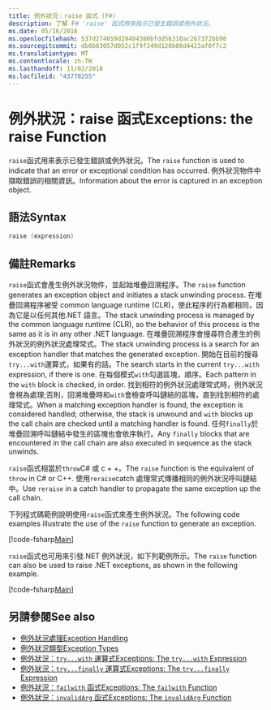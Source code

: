 ```yaml
---
title: 例外狀況：raise 函式 (F#)
description: 了解 F# 'raise' 函式用來指示已發生錯誤或例外狀況。
ms.date: 05/16/2016
ms.openlocfilehash: 537d274659d29404380bfdd56310ac267372bb98
ms.sourcegitcommit: db8b83057d052c1f9f249d128b08d4423af0f7c2
ms.translationtype: MT
ms.contentlocale: zh-TW
ms.lasthandoff: 11/02/2018
ms.locfileid: "43778255"
---
```

# <a name="exceptions-the-raise-function"></a><span data-ttu-id="d0b07-103">例外狀況：raise 函式</span><span class="sxs-lookup"><span data-stu-id="d0b07-103">Exceptions: the raise Function</span></span>

<span data-ttu-id="d0b07-104">`raise`函式用來表示已發生錯誤或例外狀況。</span><span class="sxs-lookup"><span data-stu-id="d0b07-104">The `raise` function is used to indicate that an error or exceptional condition has occurred.</span></span> <span data-ttu-id="d0b07-105">例外狀況物件中擷取錯誤的相關資訊。</span><span class="sxs-lookup"><span data-stu-id="d0b07-105">Information about the error is captured in an exception object.</span></span>

## <a name="syntax"></a><span data-ttu-id="d0b07-106">語法</span><span class="sxs-lookup"><span data-stu-id="d0b07-106">Syntax</span></span>

```fsharp
raise (expression)
```

## <a name="remarks"></a><span data-ttu-id="d0b07-107">備註</span><span class="sxs-lookup"><span data-stu-id="d0b07-107">Remarks</span></span>

<span data-ttu-id="d0b07-108">`raise`函式會產生例外狀況物件，並起始堆疊回溯程序。</span><span class="sxs-lookup"><span data-stu-id="d0b07-108">The `raise` function generates an exception object and initiates a stack unwinding process.</span></span> <span data-ttu-id="d0b07-109">在堆疊回溯程序被受 common language runtime (CLR)，使此程序的行為都相同，因為它是以任何其他.NET 語言。</span><span class="sxs-lookup"><span data-stu-id="d0b07-109">The stack unwinding process is managed by the common language runtime (CLR), so the behavior of this process is the same as it is in any other .NET language.</span></span> <span data-ttu-id="d0b07-110">在堆疊回溯程序會搜尋符合產生的例外狀況的例外狀況處理常式。</span><span class="sxs-lookup"><span data-stu-id="d0b07-110">The stack unwinding process is a search for an exception handler that matches the generated exception.</span></span> <span data-ttu-id="d0b07-111">開始在目前的搜尋`try...with`運算式，如果有的話。</span><span class="sxs-lookup"><span data-stu-id="d0b07-111">The search starts in the current `try...with` expression, if there is one.</span></span> <span data-ttu-id="d0b07-112">在每個模式`with`勾選區塊，順序。</span><span class="sxs-lookup"><span data-stu-id="d0b07-112">Each pattern in the `with` block is checked, in order.</span></span> <span data-ttu-id="d0b07-113">找到相符的例外狀況處理常式時，例外狀況會視為處理;否則，回溯堆疊時和`with`會檢查呼叫鏈結的區塊，直到找到相符的處理常式。</span><span class="sxs-lookup"><span data-stu-id="d0b07-113">When a matching exception handler is found, the exception is considered handled; otherwise, the stack is unwound and `with` blocks up the call chain are checked until a matching handler is found.</span></span> <span data-ttu-id="d0b07-114">任何`finally`於堆疊回溯呼叫鏈結中發生的區塊也會依序執行。</span><span class="sxs-lookup"><span data-stu-id="d0b07-114">Any `finally` blocks that are encountered in the call chain are also executed in sequence as the stack unwinds.</span></span>

<span data-ttu-id="d0b07-115">`raise`函式相當於`throw`C# 或 c + +。</span><span class="sxs-lookup"><span data-stu-id="d0b07-115">The `raise` function is the equivalent of `throw` in C# or C++.</span></span> <span data-ttu-id="d0b07-116">使用`reraise`catch 處理常式傳播相同的例外狀況呼叫鏈結中。</span><span class="sxs-lookup"><span data-stu-id="d0b07-116">Use `reraise` in a catch handler to propagate the same exception up the call chain.</span></span>

<span data-ttu-id="d0b07-117">下列程式碼範例說明使用`raise`函式來產生例外狀況。</span><span class="sxs-lookup"><span data-stu-id="d0b07-117">The following code examples illustrate the use of the `raise` function to generate an exception.</span></span>

[!code-fsharp[Main](../../../../samples/snippets/fsharp/lang-ref-2/snippet5801.fs)]

<span data-ttu-id="d0b07-118">`raise`函式也可用來引發.NET 例外狀況，如下列範例所示。</span><span class="sxs-lookup"><span data-stu-id="d0b07-118">The `raise` function can also be used to raise .NET exceptions, as shown in the following example.</span></span>

[!code-fsharp[Main](../../../../samples/snippets/fsharp/lang-ref-2/snippet5802.fs)]

## <a name="see-also"></a><span data-ttu-id="d0b07-119">另請參閱</span><span class="sxs-lookup"><span data-stu-id="d0b07-119">See also</span></span>

- [<span data-ttu-id="d0b07-120">例外狀況處理</span><span class="sxs-lookup"><span data-stu-id="d0b07-120">Exception Handling</span></span>](index.md)
- [<span data-ttu-id="d0b07-121">例外狀況類型</span><span class="sxs-lookup"><span data-stu-id="d0b07-121">Exception Types</span></span>](exception-types.md)
- [<span data-ttu-id="d0b07-122">例外狀況：`try...with` 運算式</span><span class="sxs-lookup"><span data-stu-id="d0b07-122">Exceptions: The `try...with` Expression</span></span>](the-try-with-expression.md)
- [<span data-ttu-id="d0b07-123">例外狀況：`try...finally` 運算式</span><span class="sxs-lookup"><span data-stu-id="d0b07-123">Exceptions: The `try...finally` Expression</span></span>](the-try-finally-expression.md)
- [<span data-ttu-id="d0b07-124">例外狀況：`failwith` 函式</span><span class="sxs-lookup"><span data-stu-id="d0b07-124">Exceptions: The `failwith` Function</span></span>](the-failwith-function.md)
- [<span data-ttu-id="d0b07-125">例外狀況：`invalidArg` 函式</span><span class="sxs-lookup"><span data-stu-id="d0b07-125">Exceptions: The `invalidArg` Function</span></span>](the-invalidArg-function.md)
